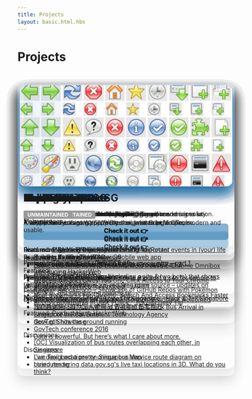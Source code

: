 ```yaml
---
title: Projects
layout: basic.html.hbs
---
```


Projects
===

<style>
#projects-list {
  padding: 2em 0;
  min-height: 100vh;
}
#projects-list > ul {
  list-style: none;
  margin: 0;
  padding: 0;
  /* padding: 1em;
  columns: auto 320px;
  column-gap: 2em; */
  position: relative;
}
#projects-list h2 {
  margin: .25em 0;
  font-size: 24px;
}
#projects-list > ul > li{
  position: absolute;
  box-sizing: border-box;
  width: 100%;
  max-width: 640px;
  padding: 1em 1em .1em;
  /* margin: 0 0 2em; */
  border-radius: 1em;
  overflow: hidden;
  box-shadow: 0 15px 30px rgba(0,0,0,.1);
  transition: .3s box-shadow;
}
#projects-list > ul > li:hover{
  box-shadow: 0 17px 30px rgba(0,0,0,.2);
}
#projects-list > ul > li > p:first-child {
  /* assume first p has the image */
  margin: -1em -1em .5em;
}
#projects-list > ul > li > p:first-child img {
  /* assume first p has the image */
  border-radius: 1em;
  overflow: hidden;
  box-shadow: 0 15px 30px #0b62a020;
  object-fit: cover;
  width: 100%;
  min-height: 240px;
  height: 240px;
  background-color: #ccc;
  transition: .3s all;
  opacity: .9;
  transform: scale(.98);
}
#projects-list > ul > li:hover > p:first-child img {
  opacity: 1;
  transform: scale(1);
}
#projects-list > ul > li p + ul {
  margin-top: -1em;
}
#projects-list > ul > li li {
  list-style-type: disc;
}
#projects-list strong > a {
  background-color: #0b62a010;
  padding: .5em;
  text-decoration: none;
  display: block;
  text-align: center;
  border-radius: .5em;
  transition: .3s background-color;
}
#projects-list > ul > li:hover strong > a {
  background-color: #0b62a099;
  color: #fff;
}
#projects-list > ul > li strong > a:hover {
  background-color: #0b62a0;
  color: #fff;
}
em.tag {
  font-style: normal;
  border-radius: 3px;
  padding: .3em .75em;
  background-color: #999;
  color: #fff;
  font-weight: bold;
  font-size: 12px;
  display: inline-block;
  line-height: 1;
  letter-spacing: normal;
  text-transform: uppercase;
  vertical-align: middle;
}
</style>
<div id="projects-list">

- ![](/projects-images/hackerweb.jpg)

  ## HackerWeb

  A simply readable Hacker News app.

  **[Check it out 👉](https://hackerwebapp.com/)**

  Read more:

  - [How I built the Hacker News mobile web app](/blog/2012/03/how-i-built-hacker-news-mobile-web-app)
  - [How I built the Hacker News mobile web app, Part 2](/blog/2012/03/how-i-built-hacker-news-mobile-web-app_26)
  - [Introducing HackerWeb](/blog/2012/12/introducing-hackerweb)
  - [Building HackerWeb for iOS](/blog/2016/03/building-hackerweb-ios/)
  - [Building HackerWeb for Android](/blog/2016/05/building-hackerweb-android/)

  Discussion: [Rebuilt my RN app from scratch. Feedback welcomed](https://www.reddit.com/r/reactnative/comments/ki6652/rebuilt_my_rn_app_from_scratch_feedback_welcomed/)

  Featured: [Product Hunt: HackerWeb](https://www.producthunt.com/posts/hackerweb-2)

- ![](/projects-images/cheeaun-earth.jpg)

  ## cheeaun.earth

  A map of places I've checked in on Earth.

  **[Check it out 👉](https://cheeaun.earth)**

  Featured: [Map Your Trips Around the World](https://googlemapsmania.blogspot.com/2017/07/map-your-trips-around-world.html)

- ![](/projects-images/cheeaun-life.jpg)

  ## cheeaun.life

  A timeline of important events in my life.

  **[Check it out 👉](https://cheeaun.life)**

  Discussion: [Show HN: Life – A timeline of important events in (your) life](https://news.ycombinator.com/item?id=6833565)

- ![](/projects-images/busrouter-sg.jpg)

  ## BusRouter SG

  Explore bus stops and routes on the map for all bus services in Singapore.

  **[Check it out 👉](https://busrouter.sg/)**

  Read more: [Building BusRouter SG](/blog/2019/02/building-busrouter-sg)

  Featured:

  - [Hop on: 5 most scenic bus routes in S'pore](https://www.straitstimes.com/lifestyle/hop-on-five-of-the-most-scenic-bus-routes-in-singapore)
  - [The future of autonomous requires open source – updates on deck.gl and introducing loaders.gl](https://mailchi.mp/uber/the-future-of-autonomous-requires-open-source-updates-on-deckgl-and-introducing-loadersgl)
  - [Stacked bus routes on a map](https://flowingdata.com/2019/02/25/stacked-bus-routes-on-a-map/)
  - [“BusRouter SG” Convenient Website to Check Bus Arrival in Singapore in Real Time!](https://pianotohikouki.com/en/singapore/BusRouter-SG)
  - [deck.gl Showcase](https://deck.gl/showcase)

  Discussions:
  
  - [[OC] Visualization of bus routes overlapping each other, in Singapore](https://www.reddit.com/r/dataisbeautiful/comments/8xbvtz/oc_visualization_of_bus_routes_overlapping_each/)
  - [I've designed a pretty unique bus service route diagram on busrouter.sg](https://www.reddit.com/r/singapore/comments/nv03xe/ive_designed_a_pretty_unique_bus_service_route/)

- ![](/projects-images/railrouter-sg.jpg)

  ## RailRouter SG

  Explore MRT and LRT rail routes in Singapore.

  **[Check it out 👉](https://railrouter.sg/)**

  Featured: [Explore The Rail System Using RailRouter](https://therojakplace.com/2016/01/explore-the-rail-system-using-railrouter/)

- ![](/projects-images/taxirouter-sg.jpg)

  ## TaxiRouter SG

  Explore available taxis and taxi stands in Singapore.

  **[Check it out 👉](https://taxirouter.sg/)**

  Read more:

  - [Building TaxiRouter SG](/blog/2016/03/building-taxirouter-sg)
  - [Rebuilding TaxiRouter SG](/blog/2018/04/rebuilding-taxirouter-sg)

  Presented: [Taxi Router - talk.js](https://engineers.sg/video/taxi-router-talk-js--737)

  Featured:

  - [Datasets for the rest of us, via Data.gov.sg](https://www.digitalnewsasia.com/digital-economy/datasets-rest-us-datagovsg)
  - [政府数据网站鼓励国人使用 过去半年点击率百万](https://www.youtube.com/watch?v=8zH8fbUNdKI)
  - [Launch of the Government Technology Agency](https://www.mci.gov.sg/pressroom/news-and-stories/pressroom/2016/10/launch-of-the-government-technology-agency)
  - [GovTech hits the ground running](https://www.tech.gov.sg/media/technews/govtech-hits-the-ground-running)
  - [GovTech conference 2016](https://twitter.com/heliumlife/status/784217428410544128)
  - [Data is powerful. But here’s what I care about more.](https://blog.data.gov.sg/data-is-powerful-but-heres-what-i-care-about-more-90229207d409)

  Discussions:

  - [Live Taxi Locations on Singapore Map](https://www.reddit.com/r/singapore/comments/4ives5/live_taxi_locations_on_singapore_map/)
  - [I tried rendering data.gov.sg's live taxi locations in 3D. What do you think?](https://www.reddit.com/r/singapore/comments/i7qxrh/i_tried_rendering_datagovsgs_live_taxi_locations/)

- ![](/projects-images/exploretrees-sg.jpg)

  ## ExploreTrees.SG

  Explore Trees in Singapore.

  **[Check it out 👉](https://exploretrees.sg/)**

  Read more:

  - [Building ExploreTrees.SG](/blog/2018/04/building-exploretrees-sg)
  - [Next-level visualizations with ExploreTrees.SG](/blog/2019/07/next-level-visualizations-exploretrees-sg)

  Featured: [My friend took NParks's data and built a site for people to visualise the various trees around Singapore](https://www.reddit.com/r/singapore/comments/bj0xze/my_friend_took_nparkss_data_and_built_a_site_for/)

  Presented: [Mapping 564,266 trees in Singapore - Hack & Tell Singapore](https://engineers.sg/video/mapping-564-266-trees-in-singapore-hack-tell-singapore--2801)

- ![](/projects-images/checkweather-sg.jpg)

  ## Check Weather SG

  Yet another weather app for Singapore.

  **[Check it out 👉](https://checkweather.sg/)**

  Read more: [Building Check Weather SG](/blog/2018/06/building-check-weather-sg)

  Featured: [The reality of standing up for my country – part 1](https://harishpillay.com/2020/07/27/the-reality-of-standing-up-for-my-country-part-1/)

  Discussion: [I built an iOS app (including a site & two bots) that shows rain radar in Singapore](https://www.reddit.com/r/singapore/comments/h9dne3/i_built_an_ios_app_including_a_site_two_bots_that/)

- ![](/projects-images/repokemon.jpg)

  ## Repokémon

  Showcase of GitHub repos with Pokémon names.

  **[Check it out 👉](https://cheeaun.github.io/repokemon/)**

  Read more: [Building Repokémon](/blog/2016/08/building-repokemon)

  Presented: [Repokémon - Talk.CSS #9](https://www.youtube.com/watch?v=ECYVAiM1gSc)

  Featured: [Product Hunt: Repokémon](https://www.producthunt.com/posts/repokemon)

  Discussion: [Repokémon – Showcase of GitHub Repos with Pokémon Names](https://news.ycombinator.com/item?id=12098918)

- ![](/projects-images/kopi-guide.jpg)

  ## Order Kopi Guide

  A helpful guide on how to order Kopi in Singapore and some say Malaysia too.

  **[Check it out 👉](https://kopi.guide/)**

- ![](/projects-images/bubble-wrap.jpg)

  ## Bubble wrap

  A rather satisfying bubble wrap popping game.

  **[Check it out 👉](https://bubble-wrap.party/)**

- ![](/projects-images/puppetron.jpg)

  ## Puppetron

  Puppeteer (Headless Chrome Node API)-based rendering solution.

  **[Check it out 👉](https://puppetron.now.sh/)**

  Featured: [Puppeteer examples](https://github.com/puppeteer/puppeteer/tree/main/examples)

- ![](/projects-images/neat-bookmarks.jpg)

  ## Neat Bookmarks

  <em class="tag">Sold</em> <em class="tag">Unmaintained</em><br>A neat bookmarks tree popup extension for Google Chrome.

  **[Check it out 👉](https://github.com/cheeaun/neat-bookmarks)**

  Featured:

  - [Launch bookmarks AND bookmarklets from the Chrome Omnibox with Neat Bookmarks](https://thenextweb.com/news/launch-bookmarks-and-bookmarklets-from-the-chrome-omnibox-with-neat-bookmarks)
  - [Neat Bookmarks Gives You One Click Access to Your Chrome Bookmarks](https://lifehacker.com/neat-bookmarks-gives-you-one-click-access-to-your-chrom-5797418)
  - [Neat Bookmarks For Chrome, Search And Access Bookmarks Faster](https://www.ghacks.net/2010/10/17/neat-bookmarks-for-chrome-search-and-access-bookmarks-faster/)
  - [Access Bookmarks in Just 1 Click - Tekzilla Daily Tip](https://www.youtube.com/watch?v=RA3TxqaH26o)

- ![](/projects-images/mooeditable.jpg)

  ## MooEditable

  <em class="tag">Unmaintained</em><br>A simple web-based WYSIWYG editor, written in MooTools.

  **[Check it out 👉](https://github.com/cheeaun/mooeditable)**

- ![](/projects-images/pentagoo.jpg)

  ## Pentagoo

  <em class="tag">Unmaintained</em><br>The popular Pentago game, written in Javascript.

  **[Check it out 👉](https://github.com/cheeaun/pentagoo)**

  Read more: [Pentago or Pentagoo?](/blog/2007/10/pentago-or-pentagoo)

- ![](/projects-images/phoenity.jpg)

  ## Phoenity

  <em class="tag">Unmaintained</em><br>A whole family of icons, perfectly designed to be simple, modern and usable.

  **[Check it out 👉](https://github.com/cheeaun/phoenity-icons)**

</div>

<div style="text-align: center; margin: 5em;">
Check out more of my latest projects on <a href="https://github.com/cheeaun">GitHub</a>.<br><a href="https://twitter.com/cheeaun">Follow me on Twitter too</a>.
</div>

<script>
  // https://unpkg.com/minimasonry@1.1.6/build/minimasonry.min.js
  var MiniMasonry=function(){"use strict";function t(t){return this._sizes=[],this._columns=[],this._container=null,this._count=null,this._width=0,this._resizeTimeout=null,this.conf={baseWidth:255,gutterX:null,gutterY:null,gutter:10,container:null,minify:!0,ultimateGutter:5,surroundingGutter:!0},this.init(t),this}return t.prototype.init=function(t){for(var i in this.conf)null!=t[i]&&(this.conf[i]=t[i]);if(null!=this.conf.gutterX&&null!=this.conf.gutterY||(this.conf.gutterX=this.conf.gutterY=this.conf.gutter),this._container="object"==typeof this.conf.container&&this.conf.container.nodeName?this.conf.container:document.querySelector(this.conf.container),!this._container)throw new Error("Container not found or missing");window.addEventListener("resize",this.resizeThrottler.bind(this)),this.layout()},t.prototype.reset=function(){this._sizes=[],this._columns=[],this._count=null,this._width=this._container.clientWidth;var t=this.conf.baseWidth;this._width<t&&(this._width=t,this._container.style.minWidth=t+"px"),1==this.getCount()&&(this.conf.gutterX=this.conf.ultimateGutter,this._count=1),this._width<this.conf.baseWidth+2*this.conf.gutterX&&(this.conf.gutterX=0)},t.prototype.getCount=function(){return this.conf.surroundingGutter?Math.floor((this._width-this.conf.gutterX)/(this.conf.baseWidth+this.conf.gutterX)):Math.floor((this._width+this.conf.gutterX)/(this.conf.baseWidth+this.conf.gutterX))},t.prototype.computeWidth=function(){var t=this.conf.surroundingGutter?(this._width-this.conf.gutterX)/this._count-this.conf.gutterX:(this._width+this.conf.gutterX)/this._count-this.conf.gutterX;return t=Number.parseFloat(t.toFixed(2))},t.prototype.layout=function(){if(this._container){this.reset(),null==this._count&&(this._count=this.getCount());for(var t=this.computeWidth(),i=0;i<this._count;i++)this._columns[i]=0;for(var n=this._container.children,s=0;s<n.length;s++)n[s].style.width=t+"px",this._sizes[s]=n[s].clientHeight;var o,e=this.conf.surroundingGutter?this.conf.gutterX:0;this._count>this._sizes.length&&(o=this._sizes.length*(t+this.conf.gutterX)-this.conf.gutterX,e=(this._width-o)/2);for(var h=0;h<n.length;h++){var r=this.conf.minify?this.getShortest():this.getNextColumn(h),u=0;!this.conf.surroundingGutter&&r==this._columns.length||(u=this.conf.gutterX);var c=this._columns[r];n[h].style.transform="translate3d("+Math.round(e+(t+u)*r)+"px,"+Math.round(c)+"px,0)",this._columns[r]+=this._sizes[h]+(1<this._count?this.conf.gutterY:this.conf.ultimateGutter)}this._container.style.height=this._columns[this.getLongest()]-this.conf.gutterY+"px"}else console.error("Container not found")},t.prototype.getNextColumn=function(t){return t%this._columns.length},t.prototype.getShortest=function(){for(var t=0,i=0;i<this._count;i++)this._columns[i]<this._columns[t]&&(t=i);return t},t.prototype.getLongest=function(){for(var t=0,i=0;i<this._count;i++)this._columns[i]>this._columns[t]&&(t=i);return t},t.prototype.resizeThrottler=function(){this._resizeTimeout||(this._resizeTimeout=setTimeout(function(){this._resizeTimeout=null,this._container.clientWidth!=this._width&&this.layout()}.bind(this),33))},t}();

  setTimeout(function(){
    new MiniMasonry({
      container: '#projects-list > ul',
      baseWidth: 320,
      gutter: 25,
      ultimateGutter: 20,
    });
  }, 100);
</script>